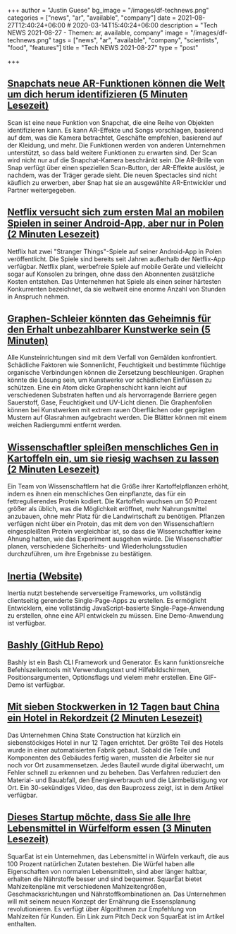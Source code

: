 +++
author = "Justin Guese"
bg_image = "/images/df-technews.png"
categories = ["news", "ar", "available", "company"]
date = 2021-08-27T12:40:24+06:00 # 2020-03-14T15:40:24+06:00
description = "Tech NEWS 2021-08-27 - Themen: ar, available, company"
image = "/images/df-technews.png"
tags = ["news", "ar", "available", "company", "scientists", "food", "features"]
title = "Tech NEWS 2021-08-27"
type = "post"

+++

## [Snapchats neue AR-Funktionen können die Welt um dich herum identifizieren (5 Minuten Lesezeit)](https://www.theverge.com/2021/8/26/22642017/snapchat-scan-feature-ar-camera-visual-search)

 Scan ist eine neue Funktion von Snapchat, die eine Reihe von Objekten identifizieren kann. Es kann AR-Effekte und Songs vorschlagen, basierend auf dem, was die Kamera betrachtet, Geschäfte empfehlen, basierend auf der Kleidung, und mehr. Die Funktionen werden von anderen Unternehmen unterstützt, so dass bald weitere Funktionen zu erwarten sind. Der Scan wird nicht nur auf die Snapchat-Kamera beschränkt sein. Die AR-Brille von Snap verfügt über einen speziellen Scan-Button, der AR-Effekte auslöst, je nachdem, was der Träger gerade sieht. Die neuen Spectacles sind nicht käuflich zu erwerben, aber Snap hat sie an ausgewählte AR-Entwickler und Partner weitergegeben.

## [Netflix versucht sich zum ersten Mal an mobilen Spielen in seiner Android-App, aber nur in Polen (2 Minuten Lesezeit)](https://www.cnet.com/tech/services-and-software/netflix-takes-first-stab-at-mobile-gaming-in-its-android-app-but-only-in-poland/)

 Netflix hat zwei "Stranger Things"-Spiele auf seiner Android-App in Polen veröffentlicht. Die Spiele sind bereits seit Jahren außerhalb der Netflix-App verfügbar. Netflix plant, werbefreie Spiele auf mobile Geräte und vielleicht sogar auf Konsolen zu bringen, ohne dass den Abonnenten zusätzliche Kosten entstehen. Das Unternehmen hat Spiele als einen seiner härtesten Konkurrenten bezeichnet, da sie weltweit eine enorme Anzahl von Stunden in Anspruch nehmen.

## [Graphen-Schleier könnten das Geheimnis für den Erhalt unbezahlbarer Kunstwerke sein (5 Minuten)](https://arstechnica.com/science/2021/08/graphene-veils-may-hold-the-secret-to-conserving-priceless-works-of-art/)

 Alle Kunsteinrichtungen sind mit dem Verfall von Gemälden konfrontiert. Schädliche Faktoren wie Sonnenlicht, Feuchtigkeit und bestimmte flüchtige organische Verbindungen können die Zersetzung beschleunigen. Graphen könnte die Lösung sein, um Kunstwerke vor schädlichen Einflüssen zu schützen. Eine ein Atom dicke Graphenschicht kann leicht auf verschiedenen Substraten haften und als hervorragende Barriere gegen Sauerstoff, Gase, Feuchtigkeit und UV-Licht dienen. Die Graphenfolien können bei Kunstwerken mit extrem rauen Oberflächen oder geprägten Mustern auf Glasrahmen aufgebracht werden. Die Blätter können mit einem weichen Radiergummi entfernt werden.

## [Wissenschaftler spleißen menschliches Gen in Kartoffeln ein, um sie riesig wachsen zu lassen (2 Minuten Lesezeit)](https://futurism.com/the-byte/splice-human-gene-potatoes)

 Ein Team von Wissenschaftlern hat die Größe ihrer Kartoffelpflanzen erhöht, indem es ihnen ein menschliches Gen einpflanzte, das für ein fettregulierendes Protein kodiert. Die Kartoffeln wuchsen um 50 Prozent größer als üblich, was die Möglichkeit eröffnet, mehr Nahrungsmittel anzubauen, ohne mehr Platz für die Landwirtschaft zu benötigen. Pflanzen verfügen nicht über ein Protein, das mit dem von den Wissenschaftlern eingespleißten Protein vergleichbar ist, so dass die Wissenschaftler keine Ahnung hatten, wie das Experiment ausgehen würde. Die Wissenschaftler planen, verschiedene Sicherheits- und Wiederholungsstudien durchzuführen, um ihre Ergebnisse zu bestätigen.

## [Inertia (Website)](https://inertiajs.com/)

 Inertia nutzt bestehende serverseitige Frameworks, um vollständig clientseitig gerenderte Single-Page-Apps zu erstellen. Es ermöglicht Entwicklern, eine vollständig JavaScript-basierte Single-Page-Anwendung zu erstellen, ohne eine API entwickeln zu müssen. Eine Demo-Anwendung ist verfügbar.

## [Bashly (GitHub Repo)](https://github.com/DannyBen/bashly)

 Bashly ist ein Bash CLI Framework und Generator. Es kann funktionsreiche Befehlszeilentools mit Verwendungstext und Hilfebildschirmen, Positionsargumenten, Optionsflags und vielem mehr erstellen. Eine GIF-Demo ist verfügbar.

## [Mit sieben Stockwerken in 12 Tagen baut China ein Hotel in Rekordzeit (2 Minuten Lesezeit)](https://interestingengineering.com/with-seven-floors-in-12-days-china-builds-hotel-in-record-time)

 Das Unternehmen China State Construction hat kürzlich ein siebenstöckiges Hotel in nur 12 Tagen errichtet. Der größte Teil des Hotels wurde in einer automatisierten Fabrik gebaut. Sobald die Teile und Komponenten des Gebäudes fertig waren, mussten die Arbeiter sie nur noch vor Ort zusammensetzen. Jedes Bauteil wurde digital überwacht, um Fehler schnell zu erkennen und zu beheben. Das Verfahren reduziert den Material- und Bauabfall, den Energieverbrauch und die Lärmbelästigung vor Ort. Ein 30-sekündiges Video, das den Bauprozess zeigt, ist in dem Artikel verfügbar.

## [Dieses Startup möchte, dass Sie alle Ihre Lebensmittel in Würfelform essen (3 Minuten Lesezeit)](https://www.vice.com/en/article/pkb4gy/this-startup-wants-you-to-eat-all-your-food-in-cube-form)

 SquarEat ist ein Unternehmen, das Lebensmittel in Würfeln verkauft, die aus 100 Prozent natürlichen Zutaten bestehen. Die Würfel haben alle Eigenschaften von normalen Lebensmitteln, sind aber länger haltbar, erhalten die Nährstoffe besser und sind bequemer. SquarEat bietet Mahlzeitenpläne mit verschiedenen Mahlzeitengrößen, Geschmacksrichtungen und Nährstoffkombinationen an. Das Unternehmen will mit seinem neuen Konzept der Ernährung die Essensplanung revolutionieren. Es verfügt über Algorithmen zur Empfehlung von Mahlzeiten für Kunden. Ein Link zum Pitch Deck von SquarEat ist im Artikel enthalten.

